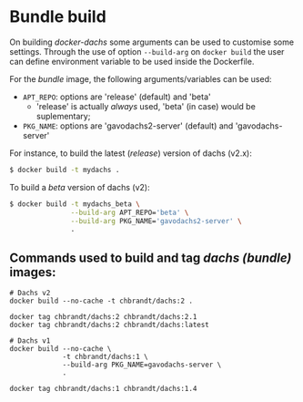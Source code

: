 # Bundle build

On building _docker-dachs_ some arguments can be used to customise some settings.
Through the use of option `--build-arg` on `docker build` the user can define
environment variable to be used inside the Dockerfile.

For the _bundle_ image, the following arguments/variables can be used:
* `APT_REPO`: options are 'release' (default) and 'beta'
  * 'release' is actually *always* used, 'beta' (in case) would be suplementary;
* `PKG_NAME`: options are 'gavodachs2-server' (default) and 'gavodachs-server'

For instance, to build the latest (_release_) version of dachs (v2.x):
```bash
$ docker build -t mydachs .
```

To build a _beta_ version of dachs (v2):
```bash
$ docker build -t mydachs_beta \
               --build-arg APT_REPO='beta' \
               --build-arg PKG_NAME='gavodachs2-server' \
               .
```

## Commands used to build and tag _dachs (bundle)_ images:
```
# Dachs v2
docker build --no-cache -t chbrandt/dachs:2 .

docker tag chbrandt/dachs:2 chbrandt/dachs:2.1
docker tag chbrandt/dachs:2 chbrandt/dachs:latest

# Dachs v1
docker build --no-cache \
             -t chbrandt/dachs:1 \
             --build-arg PKG_NAME=gavodachs-server \
             .

docker tag chbrandt/dachs:1 chbrandt/dachs:1.4
```
